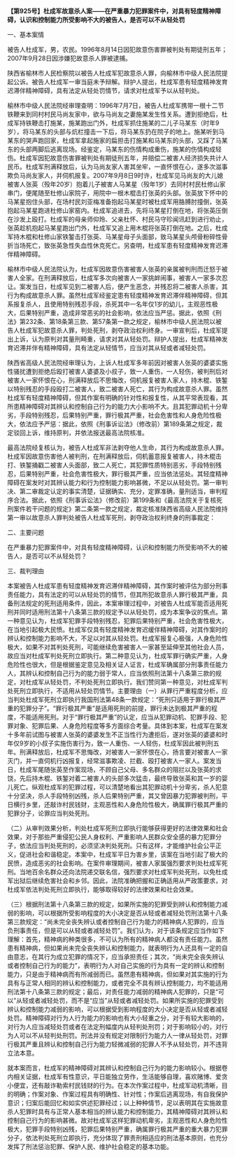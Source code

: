 **【第925号】杜成军故意杀人案——在严重暴力犯罪案件中，对具有轻度精神障碍，认识和控制能力所受影响不大的被告人，是否可以不从轻处罚**

一、基本案情

被告人杜成军，男，农民。1996年8月14日因犯故意伤害罪被判处有期徒刑五年；2007年9月28日因涉嫌犯故意杀人罪被逮捕。

陕西省榆林市人民检察院以被告人杜成军犯故意杀人罪，向榆林市中级人民法院提起公诉。被告人杜成军一审当庭未予辩解。辩护人提出，杜成军患有轻度精神发育迟滞伴精神障碍，具有法定从轻处罚情节，请求对杜成军予以从轻判处。

榆林市中级人民法院经审理查明：1996年7月7日，被告人杜成军携带一根十二节铁鞭来到同村村民马尚友家中，欲与马尚友之妻施某发生性关系。遭到拒绝后，杜成军持铁鞭击打施某，施某跑出门外，杜成军抓住施某的二儿子马某东（时年9岁），将马某东的头部与炕栏撞击一下后，将马某东扔在院子的地上。施某听到马某东的哭声跑回家，杜成军拿起施家的扁担击打施某和马某东的头部，又踩了马某东的头部两脚后逃离现场。经鉴定，马某东的伤情构成重伤，施某的伤情构成轻伤。杜成军因犯故意伤害罪被判处有期徒刑五年，并赔偿二被害人经济损失共计人民币。杜成军刑满释放后，认为马尚友家人害其坐牢，一直怀恨在心，遂多次滋事欺负马尚友家人，并伺机报复。2007年9月8日9时许，杜成军见马尚友的大儿媳被害人张英（殁年20岁）抱着儿子被害人马某星（殁年1岁）去同村村民杜修山家串门，便尾随至杜修山家院子，用院中一根木棍击打张英的头部。张英放下怀中的马某星抱住头部，在场村民刘亚梅准备抱起马某星时被杜成军用胳膊肘撞倒，张英抱起马某星跑进杜修山家窑内。杜成军追进去，先将马某星打倒在地，将张英压倒在沙发上殴打。杜成军的母亲师仰玲、父亲杜怀、村民马守珍闻讯赶到进行劝止，张英趁机抱起马某星跑出门外，杜成军又追上用木棍将张英打倒在地。之后，杜成军持木棍和杜修山家铁錾击打张英、马某星母子头面部，致马某星头颅骨粉碎性骨折当场死亡，致张英急性失血性休克死亡。另查明，杜成军患有轻度精神发育迟滞伴精神障碍。

榆林市中级人民法院认为，杜成军因故意伤害被害人张英的亲属被判刑而迁怒于被害人全家。在刑满释放后，杜成军多次向被害人一家挑衅闹事，被害人一家多次忍让。案发当日，杜成军见到二被害人后，便产生恶念，并残忍将二被害人杀害，其行为构成故意杀人罪。虽然杜成军经鉴定患有轻度精神发育迟滞伴精神障碍，但其系报复杀人，且使用特别残忍手段，杀死其中一名年仅1岁的幼儿，主观恶性极大，后果特别严重，造成非常恶劣的社会影响，依法应当严惩。据此，依照《刑法》第232条、第18条第三款、第57条第一款之规定，榆林市中级人民法院以被告人杜成军犯故意杀人罪，判处死刑，剥夺政治权利终身。一审宣判后，杜成军提出上诉，认为原判对其量刑畸重，请求对其从轻处罚。辩护人提出，杜成军精神发育迟滞并伴有精神障碍，具有法定从轻情节，应当对其从轻或者减轻处罚。

陕西省高级人民法院经审理认为，上诉人杜成军多年前因对被害人张英的婆婆实施性骚扰遭到拒绝后殴打被害人婆婆及小叔子，致一人重伤，一人轻伤，被判刑后对被害人一家怀恨在心，刑满释放后不思悔改，伺机报复被害人家人，持木棍、铁錾以特别残忍的手段殴打二被害人，致二被害人死亡，其行为构成故意杀人罪。虽然杜成军有轻度精神障碍，但其作案有明确的针对性和报复性，从其平常表现看，其所患精神障碍对其辨认和控制自己行为的能力大小影响不大。且其犯罪动机十分卑劣，手段特别残忍，后果特别严重，罪行极其严重，社会危害性和人身危险性极大，依法应予严惩：据此，依照《刑事诉讼法》（修改前）第189条第之规定，裁定驳回上诉，维持原判，并依法报送最高法院核准。

最高法院经复核认为，被告人杜成军非法剥夺他人生命，其行为构成故意杀人罪。杜成军因故意伤害他人被判刑，在刑满释放后，伺机蓄意报复被害人，持木棍击打、铁錾捅戳二被害人头面部，致二人死亡，其犯罪性质特别恶劣，手段特别残忍，后果特别严重，社会危害性极大，罪行极其严重，应当依法惩处。其轻度精神障碍在案发时对其辨认能力和行为控制能力影响甚微，不足以从轻处罚。第一审判决、第二审裁定认定的事实清楚，证据确实、充分，定罪准确，量刑适当，审判程序合法。据此，依照《刑事诉讼法》（修改前）第199条和《最高法院关于复核死刑案件若干问题的规定》第二条第一款之规定，裁定核准陕西省高级人民法院维持第一审以故意杀人罪判处被告人杜成军死刑，剥夺政治权利终身的刑事裁定：

二、主要问题

在严重暴力犯罪案件中，对具有轻度精神障碍，认识和控制能力所受影响不大的被告人，是否可以不从轻处罚？

三、裁判理由

本案被告人杜成军患有轻度精神发育迟滞伴精神障碍，其作案时被评估为部分刑事责任能力，具有法定的可以从轻处罚的情节，但其所犯故意杀人罪行极其严重，具备刑法规定的死刑适用条件，因此，本案审理过程中，对被告人杜成军能否适用死刑并同时适用刑法第十八条第三款的规定予以从轻处罚，成为本案争议的焦点。第一种意见认为，杜成军犯罪手段特别残忍，犯罪后果特别严重，社会危害性极大，在当地引起极大民愤。杜成军仅具有轻度精神发育迟缓伴精神障碍，对其作案时的辨认和控制能力影响不大，不足以对其从轻处罚。杜成军报复心极强，人身危险性极大，如果不对其判处死刑，可能继续危害被害人一家甚至延伸至其他社会人员，故应当对杜成军判处死刑立即执行。第二种意见认为，杜成军罪行确实严重，人身危险性也很大，但是根据鉴定意见及相关证人证言，杜成军确属部分刑事责任能力人，其辨认和控制自己行为的能力弱于常人，应当依照刑法第十八条第三款的规定，对杜成军从轻处罚，不判处死刑立即执行。我们赞同第一种意见，对杜成军判处死刑立即执行，不适用从轻处罚情节。主要理由（一）从罪行严重程度分析，应当判处杜成军死刑立即执行我国刑法第48条一款规定：“死刑只适用于罪行极其严重的犯罪分子”。“罪行极其严重”是适用死刑的前提，罪行未达到极其严重的程度，不能适用死刑。对于“罪行极其严重”的认定，应当从犯罪动机、犯罪手段、犯罪对象、犯罪后果、人身危险程度等多方面综合考量。具体到本案，杜成军在案发十多年前试图与被害人张英的婆婆发生不正当性行为遭拒后，遂对张英的婆婆和时年仅9岁的小叔子实施伤害行为，致一人重伤、一人轻伤，杜成军因此被判刑五年。刑满释放后，杜成军不思悔改，对被害人一家怀恨在心，扬言要对被害人一家灭门，并一直伺机行凶报复，经常滋事欺凌、拦截、殴打被害人一家人。案发当日，杜成军尾随张英至作案现场，不顾自己父母、多名群众的阻拦以及张英的求饶，先后持木棍、铁錾对着二被害人的头部多次猛击，最终导致张英和其一岁的婴儿死亡。纵观杜成军的犯罪过程，可以清楚地看出其犯罪动机十分卑劣，杀人犯意十分坚决，杀人手段特别凶残，杀人后果特别严重，其又曾因暴力犯罪被判刑，平日横行乡里，还敲诈村民钱财，主观恶性和人身危险性极大，确属罪行极其严重的犯罪分子，论罪应当判处死刑。

（二）从审判效果分析，判处杜成军死刑立即执行能够获得更好的法律效果和社会效果，对于那些严重侵犯公民人身权利、严重影响人民群众安全感的暴力犯罪分子，依法应当判处死刑的，必须坚决判处死刑。只有这样，才能维护社会公平正义，促进社会和谐稳定。本案中，杜成军平日为害乡里，该案在当地引起了极大的民愤，造成恶劣的社会影响。在案件审理期间，被害人家属强烈要求判处杜成军死刑。当地百余名群众还向法院递交联名信，强烈要求对杜成军判处死刑，以免杜成军出狱后继续危害社会和乡邻。因此，法院准确把握和正确适用从严政策要求，对杜成军依法判处死刑立即执行，能够取得较好的法律效果和社会效果。

（三）根据刑法第十八条第三款的规定，如果所实施的犯罪受到辨认和控制能力减弱的影响，可以根据所受影响程度的大小决定是否从轻或者减轻处罚刑法第十八条第三款规定：“尚未完全丧失辨认或者控制自己行为能力的精神病人犯罪的，应当负刑事责任，但是可以从轻或者减轻处罚”。我们认为，对于该条规定应当作如下理解：首先，精神病的种类很多，不可认为所有的精神病人都没有责任能力。虽然患有精神病，但如果尚未完全丧失辨认和控制能力，就表明行为人还具有一定的自由意志，在其行为成立犯罪的情况下，应当承担责任；其次，“尚未完全丧失辨认或者控制自己行为的能力”，表明行为人对自己实施的行为具有一定的辨认和控制能力，只是由于精神病而有所减弱而已。虽然患有精神病，但如果对其实施的行为具有与正常人相同的辨认和控制能力，或者完全不具有辨认控制能力，均不能适用刑法第十八条第三款的规定；最后，对责任能力减弱的精神病人犯罪的，只是“可以”从轻或者减轻处罚，而不是“应当”从轻或者减轻处罚。如果所实施的犯罪受到辨认和控制能力减弱的影响，可以根据受到影响程度的大小决定是否从轻或者减轻处罚。精神障碍对行为人行为能力的影响也有大小轻重之分，对于有较大影响的，对行为人应当减轻处罚或者在法定刑幅度内从轻判处刑罚；对于影响较小的，对行为人可以不从轻判处刑罚。刑法并没有规定对限制行为能力人一律从轻处罚，对罪行极其严重且辨认和控制自己行为能力轻微减弱的犯罪人不予从轻处罚，并不违背立法本意。

就本案而言，杜成军的精神障碍对其辨认和控制自己行为的能力影响较小。根据卷内相关证据，杜成军有性意识，平日能独立劳作，生活能够自理，喜欢赌博、爱贪小便宜，还有敲诈勒索村民钱财的行为。在本次作案过程中，杜成军动机清晰，目的明确；作案对象、作案过程具有明确性、针对性；作案后逃离现场，有自我保护意识；归案后能回忆和如实供述犯罪经过；以上种种情节，足以表明其在实施故意杀人犯罪时具有与正常人基本相当的辨认能力和控制能力，其精神障碍对其辨认和控制自己行为的影响甚微。故对杜成军这样犯罪动机卑劣，主观恶性和人身危险性极大，犯罪手段特别凶残，犯罪后果特别严重，确属罪行极其严重的重大暴力犯罪分子，依法判处死刑立即执行，充分体现了罪责刑相适应的刑法基本原则，也充分发挥了刑法惩治犯罪、保护人民、维护社会稳定的基本功能。
